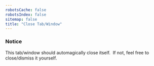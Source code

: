 ```yaml
---
robotsCache: false
robotsIndex: false
sitemap: false
title: "Close Tab/Window"
---
```


<script type="text/javascript">
  window.close();
</script>
<h3 id="notice">
  Notice
</h3>
<p>
  This tab/window should automagically close itself.&nbsp; If not, feel free to close/dismiss it yourself.
</p>
